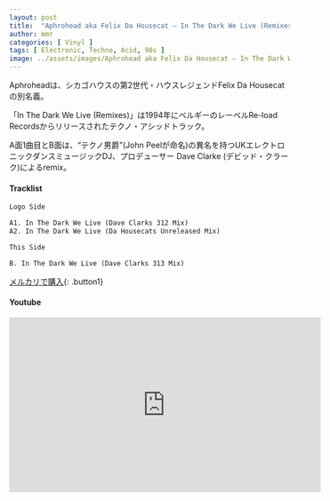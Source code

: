 ```yaml
---
layout: post
title:  "Aphrohead aka Felix Da Housecat – In The Dark We Live (Remixes)"
author: mmr
categories: [ Vinyl ]
tags: [ Electronic, Techno, Acid, 90s ]
image: ../assets/images/Aphrohead aka Felix Da Housecat – In The Dark We Live Remixes.webp
---
```


Aphroheadは、シカゴハウスの第2世代・ハウスレジェンドFelix Da Housecat の別名義。

「In The Dark We Live (Remixes)」は1994年にベルギーのレーベルRe-load Recordsからリリースされたテクノ・アシッドトラック。

A面1曲目とB面は、“テクノ男爵”(John Peelが命名)の異名を持つUKエレクトロニックダンスミュージックDJ、プロデューサー Dave Clarke (デビッド・クラーク)によるremix。

#### Tracklist
```md
Logo Side

A1. In The Dark We Live (Dave Clarks 312 Mix)
A2. In The Dark We Live (Da Housecats Unreleased Mix)

This Side

B. In The Dark We Live (Dave Clarks 313 Mix)

```

[メルカリで購入](https://jp.mercari.com/item/m60815233637?afid=6142608987){: .button1}

#### Youtube
<iframe width="560" height="315" src="https://www.youtube.com/embed/1xHa1OhEVgc?si=HxygP-FiynNRzY6Q" title="YouTube video player" frameborder="0" allow="accelerometer; autoplay; clipboard-write; encrypted-media; gyroscope; picture-in-picture; web-share" referrerpolicy="strict-origin-when-cross-origin" allowfullscreen></iframe>